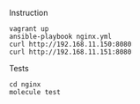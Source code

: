 Instruction
```
vagrant up
ansible-playbook nginx.yml
curl http://192.168.11.150:8080
curl http://192.168.11.151:8080
```
Tests
```
cd nginx
molecule test
```
